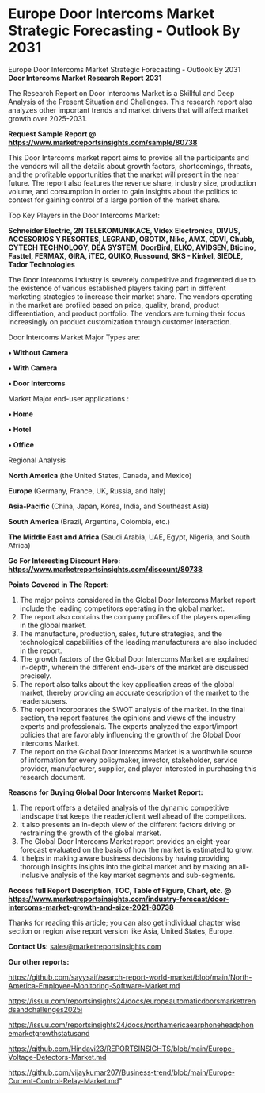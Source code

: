 # Europe Door Intercoms Market Strategic Forecasting - Outlook By 2031
Europe Door Intercoms Market Strategic Forecasting - Outlook By 2031
<strong>Door Intercoms Market Research Report 2031</strong>

The Research Report on Door Intercoms Market is a Skillful and Deep Analysis of the Present Situation and Challenges. This research report also analyzes other important trends and market drivers that will affect market growth over 2025-2031.

<strong>Request Sample Report @ <a href=https://www.marketreportsinsights.com/sample/80738>https://www.marketreportsinsights.com/sample/80738</a></strong>

This Door Intercoms market report aims to provide all the participants and the vendors will all the details about growth factors, shortcomings, threats, and the profitable opportunities that the market will present in the near future. The report also features the revenue share, industry size, production volume, and consumption in order to gain insights about the politics to contest for gaining control of a large portion of the market share.

Top Key Players in the Door Intercoms Market:

<strong>Schneider Electric, 2N TELEKOMUNIKACE, Videx Electronics, DIVUS, ACCESORIOS Y RESORTES, LEGRAND, OBOTIX, Niko, AMX, CDVI, Chubb, CYTECH TECHNOLOGY, DEA SYSTEM, DoorBird, ELKO, AVIDSEN, Bticino, Fasttel, FERMAX, GIRA, iTEC, QUIKO, Russound, SKS - Kinkel, SIEDLE, Tador Technologies</strong>

The Door Intercoms Industry is severely competitive and fragmented due to the existence of various established players taking part in different marketing strategies to increase their market share. The vendors operating in the market are profiled based on price, quality, brand, product differentiation, and product portfolio. The vendors are turning their focus increasingly on product customization through customer interaction.

Door Intercoms Market Major Types are:

<strong>• Without Camera

• With Camera

• Door Intercoms</strong>

Market Major end-user applications :

<strong>• Home

• Hotel

• Office</strong>

Regional Analysis

</u><strong><b>North America</b></strong> (the United States, Canada, and Mexico)

<strong><b>Europe </b></strong>(Germany, France, UK, Russia, and Italy)

<strong><b>Asia-Pacific</b></strong> (China, Japan, Korea, India, and Southeast Asia)

<strong><b>South America</b></strong> (Brazil, Argentina, Colombia, etc.)

<strong><b>The Middle East and Africa</b></strong> (Saudi Arabia, UAE, Egypt, Nigeria, and South Africa)

<strong>Go For Interesting Discount Here: <a href=https://www.marketreportsinsights.com/discount/80738>https://www.marketreportsinsights.com/discount/80738</a></strong>

<strong>Points Covered in The Report:</strong>
<ol>
  <li>The major points considered in the Global Door Intercoms Market report include the leading competitors operating in the global market.</li>
  <li>The report also contains the company profiles of the players operating in the global market.</li>
  <li>The manufacture, production, sales, future strategies, and the technological capabilities of the leading manufacturers are also included in the report.</li>
  <li>The growth factors of the Global Door Intercoms Market are explained in-depth, wherein the different end-users of the market are discussed precisely.</li>
  <li>The report also talks about the key application areas of the global market, thereby providing an accurate description of the market to the readers/users.</li>
  <li>The report incorporates the SWOT analysis of the market. In the final section, the report features the opinions and views of the industry experts and professionals. The experts analyzed the export/import policies that are favorably influencing the growth of the Global Door Intercoms Market.</li>
  <li>The report on the Global Door Intercoms Market is a worthwhile source of information for every policymaker, investor, stakeholder, service provider, manufacturer, supplier, and player interested in purchasing this research document.</li>
</ol>
<strong>Reasons for Buying Global Door Intercoms Market Report:</strong>

<ol>
  <li>The report offers a detailed analysis of the dynamic competitive landscape that keeps the reader/client well ahead of the competitors.</li>
  <li>It also presents an in-depth view of the different factors driving or restraining the growth of the global market.</li>
  <li>The Global Door Intercoms Market report provides an eight-year forecast evaluated on the basis of how the market is estimated to grow.</li>
  <li>It helps in making aware business decisions by having providing thorough insights insights into the global market and by making an all-inclusive analysis of the key market segments and sub-segments.</li>
</ol>
<strong>Access full Report Description, TOC, Table of Figure, Chart, etc. @ <a href=https://www.marketreportsinsights.com/industry-forecast/door-intercoms-market-growth-and-size-2021-80738>https://www.marketreportsinsights.com/industry-forecast/door-intercoms-market-growth-and-size-2021-80738</a></strong>


Thanks for reading this article; you can also get individual chapter wise section or region wise report version like Asia, United States, Europe.

<strong>Contact Us:</strong>
sales@marketreportsinsights.com

<strong>Our other reports:</strong>

<a href=https://github.com/sayysaif/search-report-world-market/blob/main/North-America-Employee-Monitoring-Software-Market.md>https://github.com/sayysaif/search-report-world-market/blob/main/North-America-Employee-Monitoring-Software-Market.md</a>

<a href=https://issuu.com/reportsinsights24/docs/europeautomaticdoorsmarkettrendsandchallenges2025i>https://issuu.com/reportsinsights24/docs/europeautomaticdoorsmarkettrendsandchallenges2025i</a>

<a href=https://issuu.com/reportsinsights24/docs/northamericaearphoneheadphonemarketgrowthstatusand>https://issuu.com/reportsinsights24/docs/northamericaearphoneheadphonemarketgrowthstatusand</a>

<a href=https://github.com/Hindavi23/REPORTSINSIGHTS/blob/main/Europe-Voltage-Detectors-Market.md>https://github.com/Hindavi23/REPORTSINSIGHTS/blob/main/Europe-Voltage-Detectors-Market.md</a>

<a href=https://github.com/vijaykumar207/Business-trend/blob/main/Europe-Current-Control-Relay-Market.md>https://github.com/vijaykumar207/Business-trend/blob/main/Europe-Current-Control-Relay-Market.md</a>"
